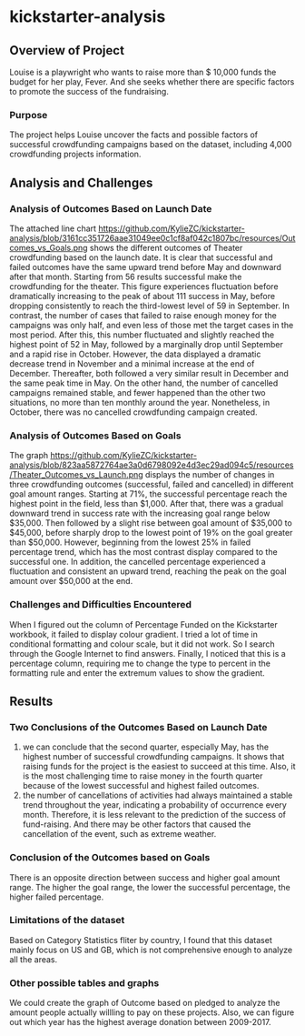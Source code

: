 # kickstarter-analysis


## Overview of Project
Louise is a playwright who wants to raise more than $ 10,000 funds the budget for her play, Fever. And she seeks whether there are specific factors to promote the success of the fundraising. 

### Purpose
The project helps Louise uncover the facts and possible factors of successful crowdfunding campaigns based on the dataset, including 4,000 crowdfunding projects information. 


## Analysis and Challenges

### Analysis of Outcomes Based on Launch Date 
The attached line chart https://github.com/KylieZC/kickstarter-analysis/blob/3161cc351726aae31049ee0c1cf8af042c1807bc/resources/Outcomes_vs_Goals.png shows the different outcomes of Theater crowdfunding based on the launch date. It is clear that successful and failed outcomes have the same upward trend before May and downward after that month. Starting from 56 results successful make the crowdfunding for the theater. This figure experiences fluctuation before dramatically increasing to the peak of about 111 success in May, before dropping consistently to reach the third-lowest level of 59 in September. In contrast, the number of cases that failed to raise enough money for the campaigns was only half, and even less of those met the target cases in the most period. After this, this number fluctuated and slightly reached the highest point of 52 in May, followed by a marginally drop until September and a rapid rise in October. However, the data displayed a dramatic decrease trend in November and a minimal increase at the end of December. Thereafter, both followed a very similar result in December and the same peak time in May. On the other hand, the number of cancelled campaigns remained stable, and fewer happened than the other two situations, no more than ten monthly around the year. Nonetheless, in October, there was no cancelled crowdfunding campaign created. 

### Analysis of Outcomes Based on Goals
The graph https://github.com/KylieZC/kickstarter-analysis/blob/823aa5872764ae3a0d6798092e4d3ec29ad094c5/resources/Theater_Outcomes_vs_Launch.png displays the number of changes in three crowdfunding outcomes (successful, failed and cancelled) in different goal amount ranges. Starting at 71%, the successful percentage reach the highest point in the field, less than $1,000. After that, there was a gradual downward trend in success rate with the increasing goal range below $35,000. Then followed by a slight rise between goal amount of $35,000 to $45,000, before sharply drop to the lowest point of 19% on the goal greater than $50,000. However, beginning from the lowest 25% in failed percentage trend, which has the most contrast display compared to the successful one. In addition, the cancelled percentage experienced a fluctuation and consistent an upward trend, reaching the peak on the goal amount over $50,000 at the end. 

### Challenges and Difficulties Encountered
When I figured out the column of Percentage Funded on the Kickstarter workbook, it failed to display colour gradient. I tried a lot of time in conditional formatting and colour scale, but it did not work. So I search through the Google Internet to find answers. Finally, I noticed that this is a percentage column, requiring me to change the type to percent in the formatting rule and enter the extremum values to show the gradient. 


## Results

### Two Conclusions of the Outcomes Based on Launch Date
1. we can conclude that the second quarter, especially May, has the highest number of successful crowdfunding campaigns. It shows that raising funds for the project is the easiest to succeed at this time. Also, it is the most challenging time to raise money in the fourth quarter because of the lowest successful and highest failed outcomes. 
2. the number of cancellations of activities had always maintained a stable trend throughout the year, indicating a probability of occurrence every month. Therefore, it is less relevant to the prediction of the success of fund-raising. And there may be other factors that caused the cancellation of the event, such as extreme weather.

### Conclusion of the Outcomes based on Goals
There is an opposite direction between success and higher goal amount range. The higher the goal range, the lower the successful percentage, the higher failed percentage. 

### Limitations of the dataset 
Based on Category Statistics fliter by country, I found that this dataset mainly focus on US and GB, which is not comprehensive enough to analyze all the areas.

### Other possible tables and graphs 
We could create the graph of Outcome based on pledged to analyze the amount people actually willling to pay on these projects. Also, we can figure out which year has the highest average donation between 2009-2017.

